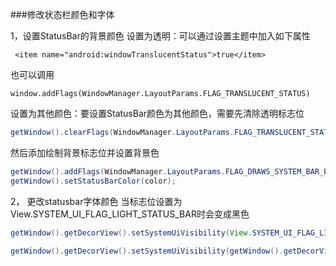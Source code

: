 ###修改状态栏颜色和字体

 1，设置StatusBar的背景颜色
    设置为透明：可以通过设置主题中加入如下属性
    
   ```
    <item name="android:windowTranslucentStatus">true</item>
   ```
   
   也可以调用
   
   ```
   window.addFlags(WindowManager.LayoutParams.FLAG_TRANSLUCENT_STATUS)
   ```
   
   设置为其他颜色：要设置StatusBar颜色为其他颜色，需要先清除透明标志位
   
   ```java
   getWindow().clearFlags(WindowManager.LayoutParams.FLAG_TRANSLUCENT_STATUS);
   ```
   然后添加绘制背景标志位并设置背景色
   
   ```java
   getWindow().addFlags(WindowManager.LayoutParams.FLAG_DRAWS_SYSTEM_BAR_BACKGROUNDS);
   getWindow().setStatusBarColor(color);
   ```
  
 2， 更改statusbar字体颜色 当标志位设置为View.SYSTEM_UI_FLAG_LIGHT_STATUS_BAR时会变成黑色
 
 ```java
getWindow().getDecorView().setSystemUiVisibility(View.SYSTEM_UI_FLAG_LIGHT_STATUS_BAR);
 ```  
 
 ```java
 getWindow().getDecorView().setSystemUiVisibility(getWindow().getDecorView().getSystemUiVisibility()& ~View.SYSTEM_UI_FLAG_LIGHT_STATUS_BAR)
 ```